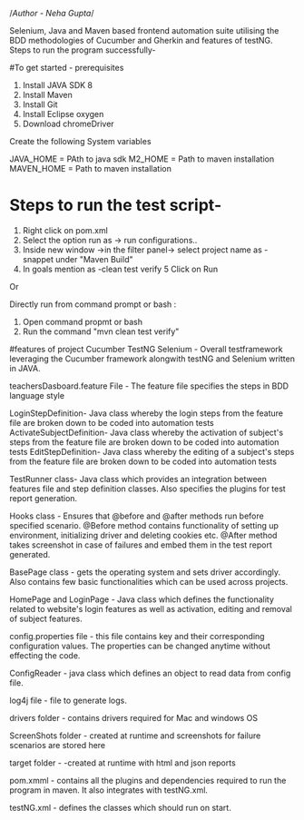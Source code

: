 /*Author - Neha Gupta*/

Selenium, Java and Maven based frontend automation suite utilising the BDD methodologies of Cucumber and Gherkin and features of testNG.
Steps to run the program successfully-

#To get started - prerequisites
1. Install JAVA SDK 8
2. Install Maven
3. Install Git
4. Install Eclipse oxygen
5. Download chromeDriver 

Create the following System variables

JAVA_HOME = PAth to java sdk
M2_HOME = Path to maven installation
MAVEN_HOME = Path to maven installation

# Steps to run the test script-
1. Right click on pom.xml
2. Select the option run as -> run configurations..
3. Inside new window ->in the filter panel-> select project name as - snappet under "Maven Build" 
4. In  goals mention as -clean test verify 
5 Click on Run

Or  

Directly run from command prompt or bash :
1) Open command propmt or bash 
2) Run the command "mvn clean test verify" 

#features of project
Cucumber TestNG Selenium - Overall testframework leveraging the Cucumber framework alongwith testNG and Selenium written in JAVA.

teachersDasboard.feature File - The feature file specifies the steps in BDD language style

LoginStepDefinition- Java class whereby the login steps from the feature file are broken down to be coded into automation tests
ActivateSubjectDefinition- Java class whereby the activation of subject's steps from the feature file are broken down to be coded into automation tests
EditStepDefinition- Java class whereby the editing of a subject's steps from the feature file are broken down to be coded into automation tests

TestRunner class- Java class which provides an integration between features file and step definition classes. Also specifies the plugins for test report generation.

Hooks class - Ensures that @before and @after methods run before specified scenario.
@Before method contains functionality of setting up environment, initializing driver and deleting cookies etc.
@After method takes screenshot in case of failures and embed them in the test report generated.

BasePage class - gets the operating system and sets driver accordingly. Also contains few basic functionalities which can be used across projects.

HomePage and LoginPage - Java class which defines the functionality related to website's login features as well as activation, editing and removal of subject features.

config.properties file - this file contains key and their corresponding configuration values. The properties can be changed anytime without effecting the code.

ConfigReader - java class which defines an object to read data from config file.

log4j file - file to generate logs. 

drivers folder - contains drivers required for Mac and windows OS

ScreenShots folder - created at runtime and screenshots for failure scenarios are stored here

target folder - -created at runtime with html and json reports


pom.xmml - contains all the plugins and dependencies required to run the program in maven. It also integrates with testNG.xml.

testNG.xml - defines the classes which should run on start.







